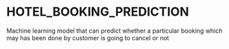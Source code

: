 # HOTEL_BOOKING_PREDICTION
Machine learning model that can predict whether a particular booking which may has been done by customer is going to cancel or not


